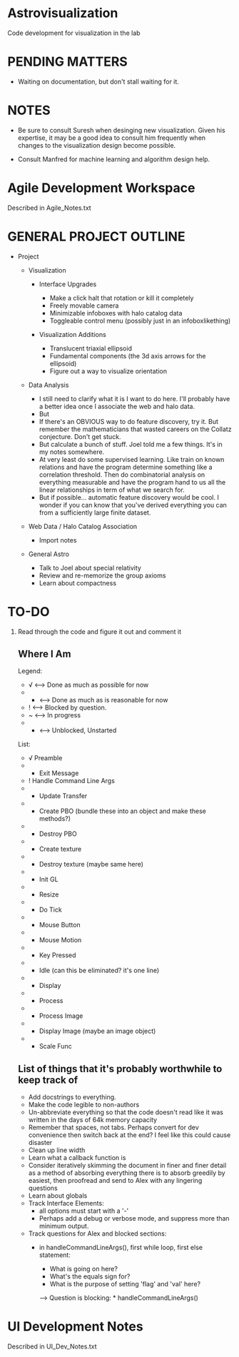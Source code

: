 # Astrovisualization
Code development for visualization in the lab

PENDING MATTERS
===========================================================================

* Waiting on documentation, but don't stall waiting for it. 


NOTES
===========================================================================

* Be sure to consult Suresh when desinging new visualization. Given his 
  expertise, it may be a good idea to consult him frequently when changes 
  to the visualization design become possible. 

* Consult Manfred for machine learning and algorithm design help. 


Agile Development Workspace
===========================================================================

Described in Agile_Notes.txt


GENERAL PROJECT OUTLINE
===========================================================================

* Project
	* Visualization
		* Interface Upgrades
			* Make a click halt that rotation or kill it completely
			* Freely movable camera
			* Minimizable infoboxes with halo catalog data
			* Toggleable control menu (possibly just in an infoboxlikething)

		* Visualization Additions
			* Translucent triaxial ellipsoid
			* Fundamental components (the 3d axis arrows for the ellipsoid)
			* Figure out a way to visualize orientation

	* Data Analysis
		* I still need to clarify what it is I want to do here. I'll 
		  probably have a better idea once I associate the web and halo
		  data. 
		* But
		* If there's an OBVIOUS way to do feature discovery, try it.
		  But remember the mathematicians that wasted careers on the 
		  Collatz conjecture. Don't get stuck. 
		* But calculate a bunch of stuff. Joel told me a few things. 
		  It's in my notes somewhere.
		* At very least do some supervised learning. Like train on known 
		  relations and have the program determine something like a 
		  correlation threshold. Then do combinatorial analysis on 
		  everything measurable and have the program hand to us all 
		  the linear relationships in term of what we search for. 
		* But if possible... automatic feature discovery would be 
		  cool. I wonder if you can know that you've derived everything 
		  you can from a sufficiently large finite dataset. 

	* Web Data / Halo Catalog Association
		* Import notes 

	* General Astro
		* Talk to Joel about special relativity
		* Review and re-memorize the group axioms
		* Learn about compactness


TO-DO
===========================================================================

1. Read through the code and figure it out and comment it

   Where I Am
   ------------------------------------------------------------------------

   Legend:
   * √ <--> Done as much as possible for now
   * - <--> Done as much as is reasonable for now
   * ! <--> Blocked by question.
   * ~ <--> In progress
   * * <--> Unblocked, Unstarted

   List:
   * √ Preamble
   * - Exit Message 
   * ! Handle Command Line Args
   * * Update Transfer
   * * Create PBO (bundle these into an object and make these methods?)
   * * Destroy PBO
   * * Create texture
   * * Destroy texture (maybe same here)
   * * Init GL
   * * Resize
   * * Do Tick
   * * Mouse Button
   * * Mouse Motion
   * * Key Pressed
   * * Idle (can this be eliminated? it's one line)
   * * Display
   * * Process
   * * Process Image
   * * Display Image (maybe an image object)
   * * Scale Func


   List of things that it's probably worthwhile to keep track of
   ------------------------------------------------------------------------
 
   * Add docstrings to everything.
   * Make the code legible to non-authors
   * Un-abbreviate everything so that the code doesn't read like it was 
       written in the days of 64k memory capacity
   * Remember that spaces, not tabs. Perhaps convert for dev convenience 
      then switch back at the end? I feel like this could cause disaster
   * Clean up line width
   * Learn what a callback function is
   * Consider iteratively skimming the document in finer and 
      finer detail as a method of absorbing everything there is to 
      absorb greedily by easiest, then proofread and send to Alex with 
      any lingering questions
   * Learn about globals
   * Track Interface Elements:
      * all options must start with a '-'
      * Perhaps add a debug or verbose mode, and suppress more than 
        minimum output. 
   * Track questions for Alex and blocked sections:
      * in handleCommandLineArgs(), first while loop, first else 
        statement: 
        - What is going on here? 
        - What's the equals sign for?
        - What is the purpose of setting 'flag' and 'val' here?

    	--> Question is blocking: 
    	    * handleCommandLineArgs()


UI Development Notes
===========================================================================

Described in UI_Dev_Notes.txt